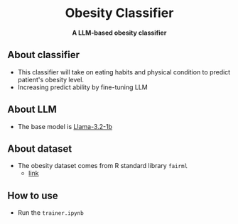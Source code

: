 <div align="center">

# Obesity Classifier

**A LLM-based obesity classifier**

</div>

## About classifier

- This classifier will take on eating habits and physical condition to predict patient's obesity level.
- Increasing predict ability by fine-tuning LLM

## About LLM

- The base model is [Llama-3.2-1b](https://huggingface.co/meta-llama/Llama-3.2-1B)

## About dataset

- The obesity dataset comes from R standard library `fairml`
  - [link](https://search.r-project.org/CRAN/refmans/fairml/html/obesity.levels.html)

## How to use

- Run the `trainer.ipynb`
